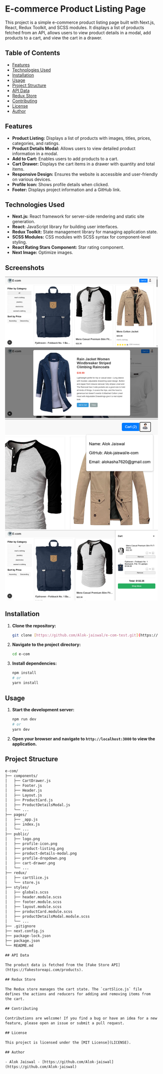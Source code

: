 # E-commerce Product Listing Page

This project is a simple e-commerce product listing page built with Next.js, React, Redux Toolkit, and SCSS modules. It displays a list of products fetched from an API, allows users to view product details in a modal, add products to a cart, and view the cart in a drawer.

## Table of Contents

- [Features](#features)
- [Technologies Used](#technologies-used)
- [Installation](#installation)
- [Usage](#usage)
- [Project Structure](#project-structure)
- [API Data](#api-data)
- [Redux Store](#redux-store)
- [Contributing](#contributing)
- [License](#license)
- [Author](#author)

## Features

- **Product Listing:** Displays a list of products with images, titles, prices, categories, and ratings.
- **Product Details Modal:** Allows users to view detailed product information in a modal.
- **Add to Cart:** Enables users to add products to a cart.
- **Cart Drawer:** Displays the cart items in a drawer with quantity and total items.
- **Responsive Design:** Ensures the website is accessible and user-friendly on various devices.
- **Profile Icon:** Shows profile details when clicked.
- **Footer:** Displays project information and a GitHub link.

## Technologies Used

- **Next.js:** React framework for server-side rendering and static site generation.
- **React:** JavaScript library for building user interfaces.
- **Redux Toolkit:** State management library for managing application state.
- **SCSS Modules:** CSS modules with SCSS syntax for component-level styling.
- **React Rating Stars Component:** Star rating component.
- **Next Image:** Optimize images.

## Screenshots

![Product Listing Page](src/screenshots/test1.png)
![Product Details Modal](src/screenshots/product-details-modal.png)
![Profile Dropdown](src/screenshots/profile-dropdown.png)
![Cart Drawer](src/screenshots/cart-drawer.png)

## Installation

1.  **Clone the repository:**

    ```bash
    git clone [https://github.com/Alok-jaiswal/e-com-test.git](https://www.google.com/search?q=https://github.com/Alok-jaiswal/e-com-test.git)
    ```

2.  **Navigate to the project directory:**

    ```bash
    cd e-com
    ```

3.  **Install dependencies:**

    ```bash
    npm install
    # or
    yarn install
    ```

## Usage

1.  **Start the development server:**

    ```bash
    npm run dev
    # or
    yarn dev
    ```

2.  **Open your browser and navigate to `http://localhost:3000` to view the application.**

## Project Structure

```tree
e-com/
├── components/
│   ├── CartDrawer.js
│   ├── Footer.js
│   ├── Header.js
│   ├── Layout.js
│   ├── ProductCard.js
│   ├── ProductDetailsModal.js
│   └── ...
├── pages/
│   ├── _app.js
│   ├── index.js
│   └── ...
├── public/
│   ├── logo.png
│   ├── profile-icon.png
│   ├── product-listing.png
│   ├── product-details-modal.png
│   ├── profile-dropdown.png
│   ├── cart-drawer.png
│   └── ...
├── redux/
│   ├── cartSlice.js
│   └── store.js
├── styles/
│   ├── globals.scss
│   ├── header.module.scss
│   ├── footer.module.scss
│   ├── layout.module.scss
│   ├── productCard.module.scss
│   ├── productDetailsModal.module.scss
│   └── ...
├── .gitignore
├── next.config.js
├── package-lock.json
├── package.json
└── README.md

## API Data

The product data is fetched from the [Fake Store API](https://fakestoreapi.com/products).

## Redux Store

The Redux store manages the cart state. The `cartSlice.js` file defines the actions and reducers for adding and removing items from the cart.

## Contributing

Contributions are welcome! If you find a bug or have an idea for a new feature, please open an issue or submit a pull request.

## License

This project is licensed under the [MIT License](LICENSE).

## Author

- Alok Jaiswal - [https://github.com/Alok-jaiswal](https://github.com/Alok-jaiswal)

